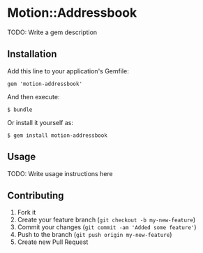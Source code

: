 # Motion::Addressbook

TODO: Write a gem description

## Installation

Add this line to your application's Gemfile:

    gem 'motion-addressbook'

And then execute:

    $ bundle

Or install it yourself as:

    $ gem install motion-addressbook

## Usage

TODO: Write usage instructions here

## Contributing

1. Fork it
2. Create your feature branch (`git checkout -b my-new-feature`)
3. Commit your changes (`git commit -am 'Added some feature'`)
4. Push to the branch (`git push origin my-new-feature`)
5. Create new Pull Request
